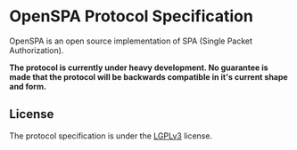 # OpenSPA Protocol Specification
OpenSPA is an open source implementation of SPA (Single Packet Authorization).

**The protocol is currently under heavy development.
No guarantee is made that the protocol will be backwards compatible in it's
current shape and form.**

## License
The protocol specification is under the
[LGPLv3](https://www.gnu.org/licenses/lgpl-3.0.en.html) license.